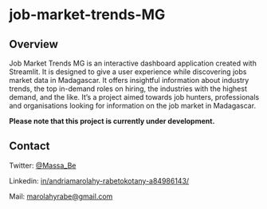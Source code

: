 # job-market-trends-MG

## Overview

Job Market Trends MG is an interactive dashboard application created with Streamlit. It is designed to give a user experience while discovering jobs market data in Madagascar. It offers insightful information about industry trends, the top in-demand roles on hiring, the industries with the highest demand, and the like. It’s a project aimed towards job hunters, professionals and organisations looking for information on the job market in Madagascar. 

**Please note that this project is currently under development.**

## Contact

Twitter: [@Massa_Be](https://twitter.com/twitter_handle)

Linkedin: 
[in/andriamarolahy-rabetokotany-a84986143/](https://www.linkedin.com/in/andriamarolahy-rabetokotany-a84986143/)

Mail: marolahyrabe@gmail.com